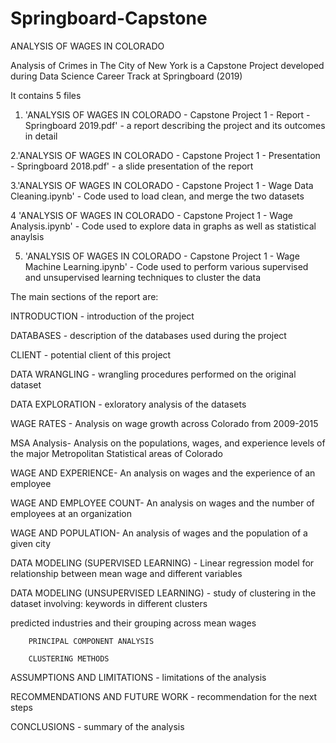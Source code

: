 # Springboard-Capstone
ANALYSIS OF WAGES IN COLORADO

Analysis of Crimes in The City of New York is a Capstone Project developed during Data Science Career Track at Springboard (2019)

It contains 5 files


1. 'ANALYSIS OF WAGES IN COLORADO - Capstone Project 1 - Report - Springboard 2019.pdf' - a report describing the project and its outcomes in detail

2.'ANALYSIS OF WAGES IN COLORADO - Capstone Project 1 -  Presentation - Springboard 2018.pdf' - a slide presentation of the report 

3.'ANALYSIS OF WAGES IN COLORADO   - Capstone Project 1 - Wage Data Cleaning.ipynb' - Code used to load clean, and merge the two datasets

4 'ANALYSIS OF WAGES IN COLORADO  - Capstone Project 1 - Wage Analysis.ipynb' - Code used to explore data in graphs as well as statistical anaylsis

5. 'ANALYSIS OF WAGES IN COLORADO  - Capstone Project 1 - Wage Machine Learning.ipynb' - Code used to perform various supervised and unsupervised learning techniques to cluster the data



The main sections of the report are:


INTRODUCTION - introduction of the project

DATABASES - description of the databases used during the project

CLIENT - potential client of this project

DATA WRANGLING - wrangling procedures performed on the original dataset

DATA EXPLORATION - exloratory analysis of the datasets

WAGE RATES - Analysis on wage growth across Colorado from 2009-2015

MSA Analysis- Analysis on the populations, wages, and experience levels of the major Metropolitan Statistical areas of Colorado

WAGE AND EXPERIENCE- An analysis on wages and the experience of an employee

WAGE AND EMPLOYEE COUNT- An analysis on wages and the number of employees at an organization

WAGE AND POPULATION- An analysis of wages and the population of a given city

DATA MODELING (SUPERVISED LEARNING)	- Linear regression model for relationship between mean wage and different variables

DATA MODELING (UNSUPERVISED LEARNING) - study of clustering in the dataset involving: 
	keywords in different clusters
	
  predicted industries and their grouping across mean wages
  
		PRINCIPAL COMPONENT ANALYSIS	
		
		CLUSTERING METHODS	
		
ASSUMPTIONS AND LIMITATIONS	- limitations of the analysis

RECOMMENDATIONS AND FUTURE WORK	- recommendation for the next steps

CONCLUSIONS - summary of the analysis
